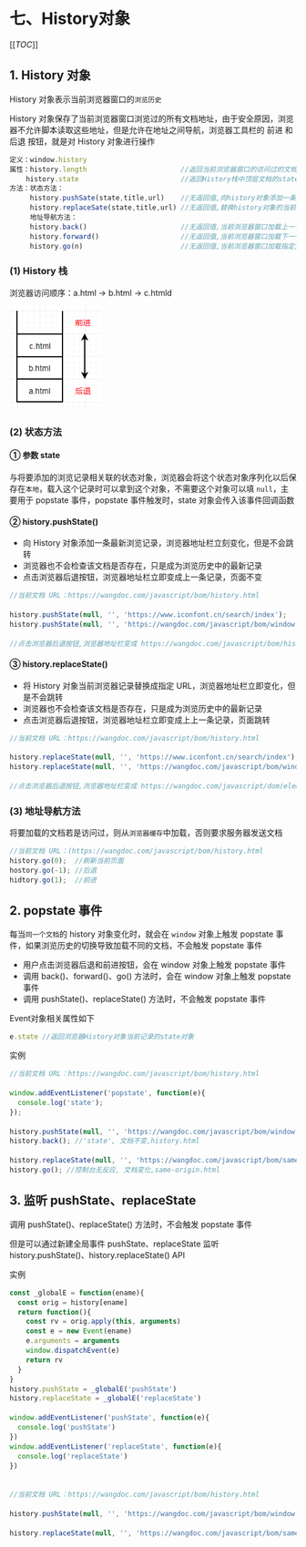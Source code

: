 # 七、History对象

[[_TOC_]]

## 1. History 对象

History 对象表示当前浏览器窗口的`浏览历史`

History 对象保存了当前浏览器窗口浏览过的所有文档地址，由于安全原因，浏览器不允许脚本读取这些地址，但是允许在地址之间导航，浏览器工具栏的 前进 和 后退 按钮，就是对 History 对象进行操作

```javascript
定义：window.history
属性：history.length                       //返回当前浏览器窗口的访问过的文档数量(包括当前文档)
    history.state                         //返回History栈中顶层文档的state对象
方法：状态方法：
     history.pushSate(state,title,url)    //无返回值,向history对象添加一条最新浏览记录,地址栏立刻变化,但是不会跳转
     history.replaceSate(state,title,url) //无返回值,替换history对象的当前浏览记录,地址栏立刻变化,但是不会跳转
     地址导航方法：
     history.back()                       //无返回值,当前浏览器窗口加载上一个访问文档(浏览器后退键)
     history.forward()                    //无返回值,当前浏览器窗口加载下一个访问文档(浏览器前进键)
     history.go(n)                        //无返回值,当前浏览器窗口加载指定文档(以当前文档为基准,n=0则刷新当前文档,n>0则前进)
```

### (1) History 栈

浏览器访问顺序：a.html -> b.html -> c.htmld

![History栈](../../../images/浏览器/浏览器相关/History对象/History栈.png)

### (2) 状态方法

#### ① 参数 state

与将要添加的浏览记录相关联的状态对象，浏览器会将这个状态对象序列化以后保存在`本地`，载入这个记录时可以拿到这个对象，不需要这个对象可以填 `null`，主要用于 popstate 事件，popstate 事件触发时，state 对象会传入该事件回调函数

#### ② history.pushState()

* 向 History 对象添加一条最新浏览记录，浏览器地址栏立刻变化，但是不会跳转
* 浏览器也不会检查该文档是否存在，只是成为浏览历史中的最新记录
* 点击浏览器后退按钮，浏览器地址栏立即变成上一条记录，页面不变

```javascript
//当前文档 URL：https://wangdoc.com/javascript/bom/history.html

history.pushState(null, '', 'https://www.iconfont.cn/search/index');           //跨域报错
history.pushState(null, '', 'https://wangdoc.com/javascript/bom/window.html'); //浏览器地址栏立即变化,但是页面不会跳转

//点击浏览器后退按钮,浏览器地址栏变成 https://wangdoc.com/javascript/bom/history.html,页面不变化
```

#### ③ history.replaceState()

* 将 History 对象当前浏览器记录替换成指定 URL，浏览器地址栏立即变化，但是不会跳转
* 浏览器也不会检查该文档是否存在，只是成为浏览历史中的最新记录
* 点击浏览器后退按钮，浏览器地址栏立即变成上上一条记录，页面跳转

```javascript
//当前文档 URL：https://wangdoc.com/javascript/bom/history.html

history.replaceState(null, '', 'https://www.iconfont.cn/search/index');           //跨域报错
history.replaceState(null, '', 'https://wangdoc.com/javascript/bom/window.html'); //浏览器地址栏立即变化,但是页面不会跳转

//点击浏览器后退按钮,浏览器地址栏变成 https://wangdoc.com/javascript/dom/element.html,页面跳转
```

### (3) 地址导航方法

将要加载的文档若是访问过，则从`浏览器缓存`中加载，否则要求服务器发送文档

```javascript
//当前文档 URL：(https://wangdoc.com/javascript/bom/history.html
history.go(0);  //刷新当前页面
hostory.go(-1); //后退
hidtory.go(1);  //前进
```

## 2. popstate 事件

每当`同一个文档`的 history 对象变化时，就会在 `window` 对象上触发 popstate 事件，如果浏览历史的切换导致加载不同的文档，不会触发 popstate 事件

* 用户点击浏览器后退和前进按钮，会在 window 对象上触发 popstate 事件
* 调用 back()、forward()、go() 方法时，会在 window 对象上触发 popstate 事件
* 调用 pushState()、replaceState() 方法时，不会触发 popstate 事件

Event对象相关属性如下

```javascript
e.state //返回浏览器History对象当前记录的state对象
```

实例

```javascript
//当前文档 URL：https://wangdoc.com/javascript/bom/history.html

window.addEventListener('popstate', function(e){
  console.log('state');
});

history.pushState(null, '', 'https://wangdoc.com/javascript/bom/window.html'); //控制台无反应
history.back(); //'state', 文档不变,history.html

history.replaceState(null, '', 'https://wangdoc.com/javascript/bom/same-origin.html'); //控制台无反应
history.go(); //控制台无反应, 文档变化,same-origin.html
```

## 3. 监听 pushState、replaceState

调用 pushState()、replaceState() 方法时，不会触发 popstate 事件

但是可以通过新建全局事件 pushState、replaceState 监听 history.pushState()、history.replaceState() API

实例

```javascript
const _globalE = function(ename){
  const orig = history[ename]
  return function(){
    const rv = orig.apply(this, arguments)
    const e = new Event(ename)
    e.arguments = arguments
    window.dispatchEvent(e)
    return rv
  }
}
history.pushState = _globalE('pushState')
history.replaceState = _globalE('replaceState')

window.addEventListener('pushState', function(e){
  console.log('pushState')
})
window.addEventListener('replaceState', function(e){
  console.log('replaceState')
})


//当前文档 URL：https://wangdoc.com/javascript/bom/history.html

history.pushState(null, '', 'https://wangdoc.com/javascript/bom/window.html'); //'pushState'

history.replaceState(null, '', 'https://wangdoc.com/javascript/bom/same-origin.html'); //'replaceState'
```
